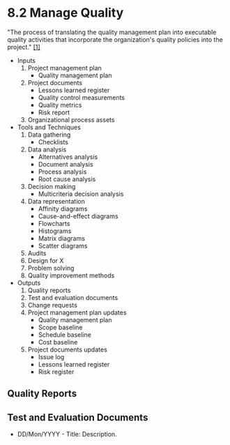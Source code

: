 # 8.2 Manage Quality

"The process of translating the quality management plan into executable quality
activities that incorporate the organization's quality policies into the
project." [[1]](../home.md#references)

- Inputs
  1. Project management plan
     - Quality management plan
  2. Project documents
     - Lessons learned register
     - Quality control measurements
     - Quality metrics
     - Risk report
  3. Organizational process assets
- Tools and Techniques
  1. Data gathering
     - Checklists
  2. Data analysis
     - Alternatives analysis
     - Document analysis
     - Process analysis
     - Root cause analysis
  3. Decision making
     - Multicriteria decision analysis
  4. Data representation
     - Affinity diagrams
     - Cause-and-effect diagrams
     - Flowcharts
     - Histograms
     - Matrix diagrams
     - Scatter diagrams
  5. Audits
  6. Design for X
  7. Problem solving
  8. Quality improvement methods
- Outputs
  1. Quality reports
  2. Test and evaluation documents
  3. Change requests
  4. Project management plan updates
     - Quality management plan
     - Scope baseline
     - Schedule baseline
     - Cost baseline
  5. Project documents updates
     - Issue log
     - Lessons learned register
     - Risk register

## Quality Reports

## Test and Evaluation Documents

- DD/Mon/YYYY - Title: Description.
